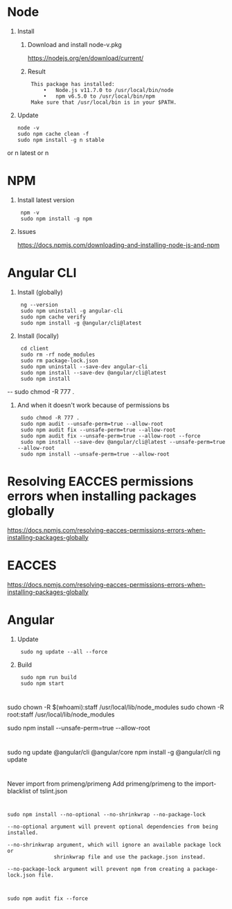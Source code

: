 # Node

1. Install

    1. Download and install node-v<version>.pkg

        https://nodejs.org/en/download/current/
     
    1. Result

            This package has installed:
            	•	Node.js v11.7.0 to /usr/local/bin/node
            	•	npm v6.5.0 to /usr/local/bin/npm
            Make sure that /usr/local/bin is in your $PATH.

1. Update

       node -v
       sudo npm cache clean -f
       sudo npm install -g n stable

or n latest or n <version>

# NPM

1. Install latest version

        npm -v
        sudo npm install -g npm
        
1. Issues

    https://docs.npmjs.com/downloading-and-installing-node-js-and-npm
        
# Angular CLI

1. Install (globally)

        ng --version
        sudo npm uninstall -g angular-cli
        sudo npm cache verify
        sudo npm install -g @angular/cli@latest
        
1. Install (locally)
        
        cd client
        sudo rm -rf node_modules
        sudo rm package-lock.json
        sudo npm uninstall --save-dev angular-cli
        sudo npm install --save-dev @angular/cli@latest
        sudo npm install
        
        
-- sudo chmod -R 777 .

1. And when it doesn't work because of permissions bs

        sudo chmod -R 777 .
        sudo npm audit --unsafe-perm=true --allow-root
        sudo npm audit fix --unsafe-perm=true --allow-root
        sudo npm audit fix --unsafe-perm=true --allow-root --force
        sudo npm install --save-dev @angular/cli@latest --unsafe-perm=true --allow-root
        sudo npm install --unsafe-perm=true --allow-root
        
        
# Resolving EACCES permissions errors when installing packages globally

https://docs.npmjs.com/resolving-eacces-permissions-errors-when-installing-packages-globally

# EACCES

https://docs.npmjs.com/resolving-eacces-permissions-errors-when-installing-packages-globally

# Angular

1. Update

        sudo ng update --all --force
        
1. Build

        sudo npm run build
        sudo npm start

#

sudo chown -R $(whoami):staff /usr/local/lib/node_modules
sudo chown -R root:staff /usr/local/lib/node_modules

sudo npm install --unsafe-perm=true --allow-root

#

sudo ng update @angular/cli @angular/core
npm install -g @angular/cli
ng update

#

Never import from primeng/primeng
Add primeng/primeng to the import-blacklist of tslint.json

#

    sudo npm install --no-optional --no-shrinkwrap --no-package-lock

    --no-optional argument will prevent optional dependencies from being installed.

    --no-shrinkwrap argument, which will ignore an available package lock or
                   shrinkwrap file and use the package.json instead.

    --no-package-lock argument will prevent npm from creating a package-lock.json file.
    
#

    sudo npm audit fix --force